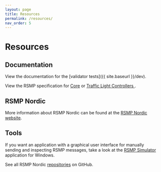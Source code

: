 ```yaml
---
layout: page
title: Resources
permalink: /resources/
nav_order: 5
---
```


# Resources
## Documentation
View the documentation for the [validator tests]({{ site.baseurl }}/dev).

View the RSMP specification for [Core](https://github.com/rsmp-nordic/rsmp_core) or [Traffic Light Controllers ](https://github.com/rsmp-nordic/rsmp_sxl_traffic_lights).

## RSMP Nordic
More information about RSMP Nordic can be found at the [RSMP Nordic website](https://rsmp-nordic.org).

## Tools
If you want an application with a graphical user interface for manually sending and inspecting RSMP messages, take a look at the [RSMP Simulator](https://github.com/rsmp-nordic/rsmp_simulator) application for Windows.

See all RSMP Nordic [repositories](https://github.com/rsmp-nordic) on GitHub.


